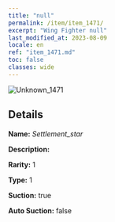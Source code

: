 ```yaml
---
title: "null"
permalink: /item/item_1471/
excerpt: "Wing Fighter null"
last_modified_at: 2023-08-09
locale: en
ref: "item_1471.md"
toc: false
classes: wide
---
```



 ![Unknown_1471](/images/item/Settlement_star_p.png)



## Details

 **Name:** *Settlement_star* 

 **Description:** 

 **Rarity:** 1 

 **Type:** 1 

 **Suction:** true 

 **Auto Suction:** false 


